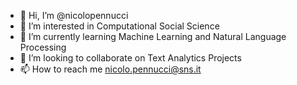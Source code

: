 - 👋 Hi, I’m @nicolopennucci
- 👀 I’m interested in Computational Social Science
- 🌱 I’m currently learning Machine Learning and Natural Language Processing
- 💞️ I’m looking to collaborate on Text Analytics Projects
- 📫 How to reach me nicolo.pennucci@sns.it

<!---
nicolopennucci/nicolopennucci is a ✨ special ✨ repository because its `README.md` (this file) appears on your GitHub profile.
You can click the Preview link to take a look at your changes.
--->
